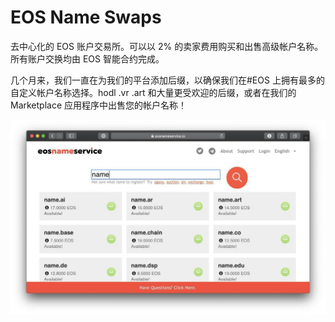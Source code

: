 # EOS Name Swaps

去中心化的 EOS 账户交易所。可以以 2% 的卖家费用购买和出售高级帐户名称。所有账户交换均由 EOS 智能合约完成。

几个月来，我们一直在为我们的平台添加后缀，以确保我们在#EOS 上拥有最多的自定义帐户名称选择。hodl .vr .art 和大量更受欢迎的后缀，或者在我们的 Marketplace 应用程序中出售您的帐户名称！

![Eh-14PyXYAIssuB](Eh-14PyXYAIssuB.jpg)
